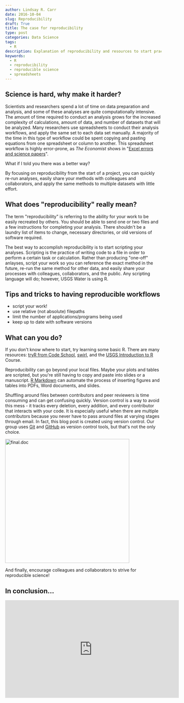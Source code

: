 ```yaml
---
author: Lindsay R. Carr
date: 2016-10-04
slug: Reproducibility
draft: True
title: The case for reproducibility
type: post
categories: Data Science
tags: 
  - R
description: Explanation of reproducibility and resources to start practicing it
keywords:
  - R
  - reproducibility
  - reproducible science
  - spreadsheets
---
```

Science is hard, why make it harder?
------------------------------------

Scientists and researchers spend a lot of time on data preparation and analysis, and some of these analyses are quite computationally intensive. The amount of time required to conduct an analysis grows for the increased complexity of calculations, amount of data, and number of datasets that will be analyzed. Many researchers use spreadsheets to conduct their analysis workflows, and apply the same set to each data set manually. A majority of the time in this type of workflow could be spent copying and pasting equations from one spreadsheet or column to another. This spreadsheet workflow is highly error-prone, as *The Economist* shows in "[Excel errors and science papers](http://www.economist.com/blogs/graphicdetail/2016/09/daily-chart-3?fsrc=scn/fb/te/bl/ed/excelerrorsandsciencepapers)".

What if I told you there was a better way?

By focusing on reproducibility from the start of a project, you can quickly re-run analyses, easily share your methods with colleagues and collaborators, and apply the same methods to multiple datasets with little effort.

What does "reproducibility" really mean?
----------------------------------------

The term "reproducibility" is referring to the ability for your work to be easily recreated by others. You should be able to send one or two files and a few instructions for completing your analysis. There shouldn't be a laundry list of items to change, necessary directories, or old versions of software required.

The best way to accomplish reproducibility is to start scripting your analyses. Scripting is the practice of writing code to a file in order to perform a certain task or calculation. Rather than producing "one-off" anlayses, script your work so you can reference the exact method in the future, re-run the same method for other data, and easily share your processes with colleagues, collaborators, and the public. Any scripting language will do; however, USGS Water is using R.

Tips and tricks to having reproducible workflows
------------------------------------------------

-   script your work!
-   use relative (not absolute) filepaths
-   limit the number of applications/programs being used
-   keep up to date with software versions

What can you do?
----------------

If you don't know where to start, try learning some basic R. There are many resources: [tryR from Code School](http://tryr.codeschool.com/), [swirl](http://swirlstats.com/), and the [USGS Introduction to R](https://owi.usgs.gov/R/training.html) Course.

Reproducibility can go beyond your local files. Maybe your plots and tables are scripted, but you're still having to copy and paste into slides or a manuscript. [R Markdown](http://rmarkdown.rstudio.com/) can automate the process of inserting figures and tables into PDFs, Word documents, and slides.

Shuffling around files between contributors and peer reviewers is time consuming and can get confusing quickly. Version control is a way to avoid this mess - it tracks every deletion, every addition, and every contributor that interacts with your code. It is especially useful when there are multiple contributors because you never have to pass around files at varying stages through email. In fact, this blog post is created using version control. Our group uses [Git](https://git-scm.com/) and [GitHub](https://github.com/) as version control tools, but that's not the only choice.

<img src="http://www.phdcomics.com/comics/archive/phd101212s.gif" alt="final.doc" style="width: 400px;" align="center"/>

And finally, encourage colleagues and collaborators to strive for reproducible science!

In conclusion...
----------------

<iframe width="560" height="315" src="https://www.youtube.com/embed/s3JldKoA0zw" frameborder="0" allowfullscreen align="center">
</iframe>
<br>
